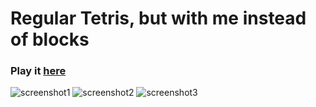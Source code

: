 # Regular Tetris, but with me instead of blocks

### Play it [here](https://danyavol.github.io/tetris/)

![screenshot1](https://i.imgur.com/8oDjrVe.png)
![screenshot2](https://i.imgur.com/Lj5B8NR.png)
![screenshot3](https://i.imgur.com/0npVbQO.png)
